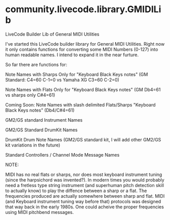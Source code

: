 # community.livecode.library.GMIDILib
LiveCode Builder Lib of General MIDI Utilities

I've started this LiveCode builder library for General MIDI Utilities. Right now it only contains functions for converting some MIDI Numbers (0-127) into human readable names. I intend to expand it in the near furture.

So far there are functions for:

Note Names with Sharps Only for "Keyboard Black Keys notes" (GM Standard: C4=60 C-1=0 vs Yamaha XG C3=60 C-2=0)

Note Names with Flats Only for "Keyboard Black Keys notes" (GM Db4=61 vs sharps only C#4=61)

Coming Soon: Note Names with slash delimited Flats/Sharps "Keyboard Black Keys notes" (Db4/C#4=61)

GM2/GS standard Instrument Names

GM2/GS Standard DrumKit Names

DrumKit Drum Note Names (GM2/GS standard kit, I will add other GM2/GS kit variations in the future)

Standard Controllers / Channel Mode Message Names

NOTE:

MIDI has no real flats or sharps, nor does most keyboard instrument tuning (since the harpsichord was invented?). In modern times you would probably need a fretless type string instrument (and superhuman pitch detection skill to actually know) to play the diffence between a sharp or a flat. The frequencies produced are actually somewhere between sharp and flat. MIDI (and Keyboard instrument tuning way before that) protocols was designed that way back in the early 1980s. One could acheive the proper frequencies using MIDI pitchbend messages.
